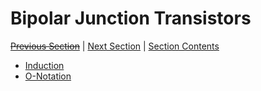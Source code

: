 # Bipolar Junction Transistors <!-- omit in toc -->

[~~Previous Section~~][prev] | [Next Section][next] | [Section Contents][index]

[prev]: ./
[next]: ../02onotation/index
[index]: ../index

- [Induction](./01induction.md)
- [O-Notation](./02onotation.md)
